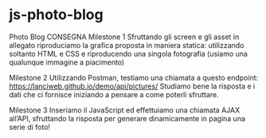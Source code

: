 # js-photo-blog
 Photo Blog
CONSEGNA
Milestone 1
Sfruttando gli screen e gli asset in allegato riproduciamo la grafica proposta in maniera statica: utilizzando soltanto HTML e CSS e riproducendo una singola fotografia (usiamo una qualunque immagine a piacimento)


Milestone 2
Utilizzando Postman, testiamo una chiamata a questo endpoint:
https://lanciweb.github.io/demo/api/pictures/
Studiamo bene la risposta e i dati che ci fornisce iniziando a pensare a come poterli sfruttare.


Milestone 3
Inseriamo il JavaScript ed effettuiamo una chiamata AJAX all’API, sfruttando la risposta per generare dinamicamente in pagina una serie di foto!